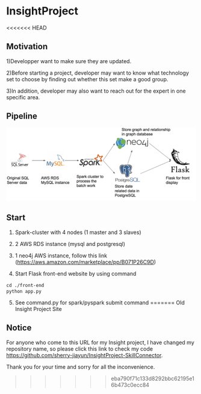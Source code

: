 # InsightProject
<<<<<<< HEAD
## Motivation 

1)Developper want to make sure they are updated.

2)Before starting a project, developer may want to know what technology set to choose by finding out whether this set make a good group.

3)In addition, developer may also want to reach out for the expert in one specific area.

## Pipeline

![pipeline](https://github.com/sherry-jiayun/InsightProject/blob/master/pipeline.png)

## Start

1) Spark-cluster with 4 nodes (1 master and 3 slaves)

2) 2 AWS RDS instance (mysql and postgresql)

3) 1 neo4j AWS instance, follow this link (https://aws.amazon.com/marketplace/pp/B071P26C9D)

4) Start Flask front-end website by using command
```console
cd ./front-end
python app.py
```
5) See command.py for spark/pyspark submit command
=======
Old Insight Project Site

## Notice
For anyone who come to this URL for my Insight project, I have changed my repository name, so please click this link to check my code https://github.com/sherry-jiayun/InsightProject-SkillConnector.

Thank you for your time and sorry for all the inconvenience.
>>>>>>> eba790f71c133d8292bbc62195e16b473c0ecc84

